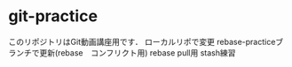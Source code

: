 # git-practice
このリポジトリはGit動画講座用です．
ローカルリポで変更
rebase-practiceブランチで更新(rebase　コンフリクト用)
rebase pull用
stash練習
